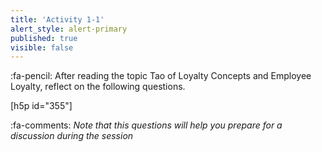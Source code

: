 ```yaml
---
title: 'Activity 1-1'
alert_style: alert-primary
published: true
visible: false
---
```



:fa-pencil: After reading the topic Tao of Loyalty Concepts and Employee Loyalty, reflect on the following questions.

[h5p id="355"]

:fa-comments: _Note that this questions will help you prepare for a discussion during the session_
